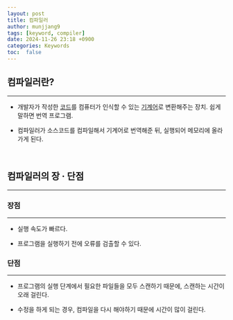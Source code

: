 ```yaml
---
layout: post
title: 컴파일러
author: munjjang9
tags: [keyword, compiler]
date: 2024-11-26 23:18 +0900
categories: Keywords
toc:  false
---
```

## 컴파일러란?
---
- 개발자가 작성한 <ins>코드</ins>를 컴퓨터가 인식할 수 있는 <ins>기계어</ins>로 변환해주는 장치. 쉽게 말하면 번역 프로그램.

- 컴파일러가 소스코드를 컴파일해서 기계어로 번역해준 뒤, 실행되어 메모리에 올라가게 된다.

<br>

## 컴파일러의 장 · 단점
---
### 장점
---
- 실행 속도가 빠르다.

- 프로그램을 실행하기 전에 오류를 검출할 수 있다.

### 단점
---
- 프로그램의 실행 단계에서 필요한 파일들을 모두 스캔하기 때문에, 스캔하는 시간이 오래 걸린다.

- 수정을 하게 되는 경우, 컴파일을 다시 해야하기 때문에 시간이 많이 걸린다.